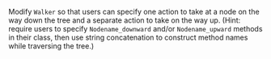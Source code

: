 Modify `Walker` so that users can specify
one action to take at a node on the way down the tree
and a separate action to take on the way up.
(Hint: require users to specify `Nodename_downward`
and/or `Nodename_upward` methods in their class,
then use string concatenation
to construct method names while traversing the tree.)

